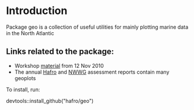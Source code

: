 # Introduction

Package geo is a collection of useful utilities for mainly plotting marine data in the North Atlantic

## Links related to the package:

* Workshop <a href="http://www.hafro.is/~arnima/r/2010-11/">material</a> from 12 Nov 2010
* The annual <a href="http://www.hafro.is/undir.php?ID=26&REF=4">Hafro</a> and  <a href="http://ices.dk/community/groups/Pages/NWWG.aspx">NWWG</a> assessment reports contain many geoplots


To install, run:

   devtools::install_github("hafro/geo")

